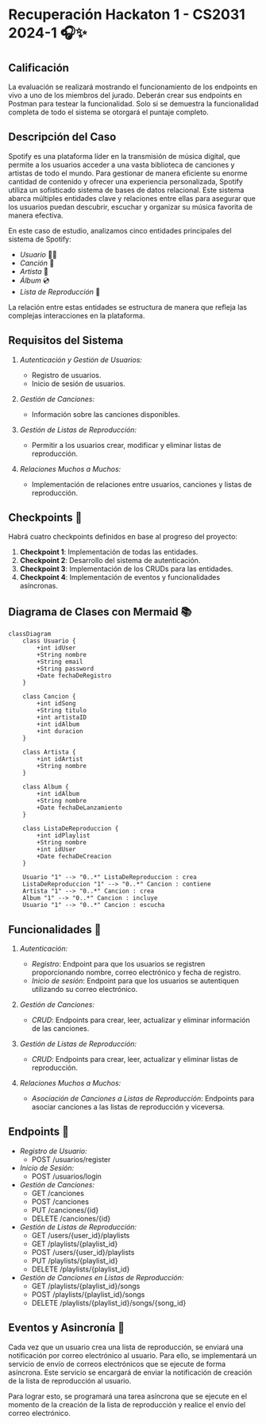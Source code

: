# Recuperación Hackaton 1 - CS2031 2024-1 🎧✨

## Calificación 

La evaluación se realizará mostrando el funcionamiento de los endpoints en vivo a uno de los miembros del jurado. Deberán crear sus endpoints en Postman para testear la funcionalidad. Solo si se demuestra la funcionalidad completa de todo el sistema se otorgará el puntaje completo.

## Descripción del Caso

Spotify es una plataforma líder en la transmisión de música digital, que permite a los usuarios acceder a una vasta biblioteca de canciones y artistas de todo el mundo. Para gestionar de manera eficiente su enorme cantidad de contenido y ofrecer una experiencia personalizada, Spotify utiliza un sofisticado sistema de bases de datos relacional. Este sistema abarca múltiples entidades clave y relaciones entre ellas para asegurar que los usuarios puedan descubrir, escuchar y organizar su música favorita de manera efectiva.

En este caso de estudio, analizamos cinco entidades principales del sistema de Spotify:

- *Usuario* 🧑‍💻
- *Canción* 🎵
- *Artista* 🎤
- *Álbum* 💿
- *Lista de Reproducción* 📃

La relación entre estas entidades se estructura de manera que refleja las complejas interacciones en la plataforma.

## Requisitos del Sistema

1. *Autenticación y Gestión de Usuarios:*
   - Registro de usuarios.
   - Inicio de sesión de usuarios.

2. *Gestión de Canciones:*
   - Información sobre las canciones disponibles.

3. *Gestión de Listas de Reproducción:*
   - Permitir a los usuarios crear, modificar y eliminar listas de reproducción.

4. *Relaciones Muchos a Muchos:*
   - Implementación de relaciones entre usuarios, canciones y listas de reproducción.

## Checkpoints 🛑

Habrá cuatro checkpoints definidos en base al progreso del proyecto:

1. **Checkpoint 1**: Implementación de todas las entidades.
2. **Checkpoint 2**: Desarrollo del sistema de autenticación.
3. **Checkpoint 3**: Implementación de los CRUDs para las entidades.
4. **Checkpoint 4**: Implementación de eventos y funcionalidades asíncronas.

## Diagrama de Clases con Mermaid 📚

```mermaid
classDiagram
    class Usuario {
        +int idUser
        +String nombre
        +String email
        +String password
        +Date fechaDeRegistro
    }

    class Cancion {
        +int idSong
        +String titulo
        +int artistaID
        +int idAlbum
        +int duracion
    }

    class Artista {
        +int idArtist
        +String nombre
    }

    class Album {
        +int idAlbum
        +String nombre
        +Date fechaDeLanzamiento
    }

    class ListaDeReproduccion {
        +int idPlaylist
        +String nombre
        +int idUser
        +Date fechaDeCreacion
    }

    Usuario "1" --> "0..*" ListaDeReproduccion : crea
    ListaDeReproduccion "1" --> "0..*" Cancion : contiene
    Artista "1" --> "0..*" Cancion : crea
    Album "1" --> "0..*" Cancion : incluye
    Usuario "1" --> "0..*" Cancion : escucha
```

## Funcionalidades 🌟

1. *Autenticación:*
   - *Registro*: Endpoint para que los usuarios se registren proporcionando nombre, correo electrónico y fecha de registro.
   - *Inicio de sesión*: Endpoint para que los usuarios se autentiquen utilizando su correo electrónico.

2. *Gestión de Canciones:*
   - *CRUD*: Endpoints para crear, leer, actualizar y eliminar información de las canciones.

3. *Gestión de Listas de Reproducción:*
   - *CRUD*: Endpoints para crear, leer, actualizar y eliminar listas de reproducción.

4. *Relaciones Muchos a Muchos:*
   - *Asociación de Canciones a Listas de Reproducción*: Endpoints para asociar canciones a las listas de reproducción y viceversa.

## Endpoints 🚀

- *Registro de Usuario:*
  - POST /usuarios/register
- *Inicio de Sesión:*
  - POST /usuarios/login
- *Gestión de Canciones:*
  - GET /canciones
  - POST /canciones
  - PUT /canciones/{id}
  - DELETE /canciones/{id}
- *Gestión de Listas de Reproducción:*
  - GET /users/{user_id}/playlists
  - GET /playlists/{playlist_id}
  - POST /users/{user_id}/playlists
  - PUT /playlists/{playlist_id}
  - DELETE /playlists/{playlist_id}
- *Gestión de Canciones en Listas de Reproducción:*
  - GET /playlists/{playlist_id}/songs
  - POST /playlists/{playlist_id}/songs
  - DELETE /playlists/{playlist_id}/songs/{song_id}

## Eventos y Asincronía 🎉

Cada vez que un usuario crea una lista de reproducción, se enviará una notificación por correo electrónico al usuario. Para ello, se implementará un servicio de envío de correos electrónicos que se ejecute de forma asíncrona. Este servicio se encargará de enviar la notificación de creación de la lista de reproducción al usuario.

Para lograr esto, se programará una tarea asíncrona que se ejecute en el momento de la creación de la lista de reproducción y realice el envío del correo electrónico.
